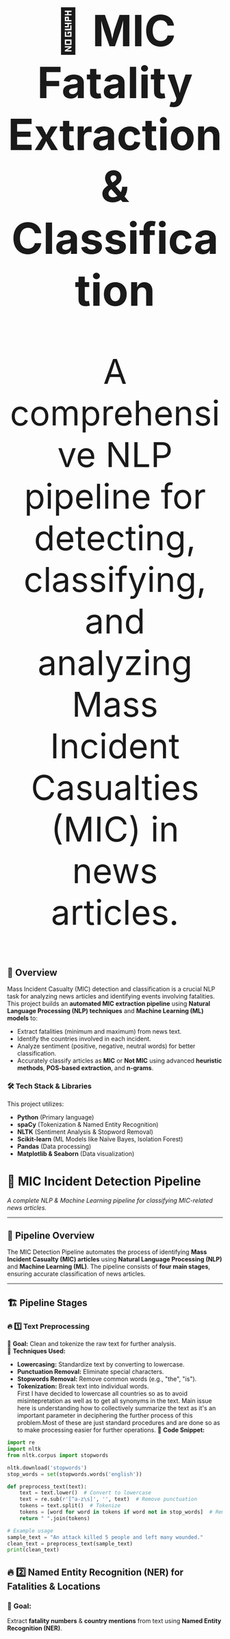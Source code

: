 <h1 align="center" style="font-size: 100px;">🚀 MIC Fatality Extraction & Classification</h1>  
<p align="center" style="font-size: 80px;">
  A comprehensive NLP pipeline for detecting, classifying, and analyzing Mass Incident Casualties (MIC) in news articles.
</p>  

## 📌 Overview  

Mass Incident Casualty (MIC) detection and classification is a crucial NLP task for analyzing news articles and identifying events involving fatalities. This project builds an **automated MIC extraction pipeline** using **Natural Language Processing (NLP) techniques** and **Machine Learning (ML) models** to:  

- Extract fatalities (minimum and maximum) from news text.  
- Identify the countries involved in each incident.  
- Analyze sentiment (positive, negative, neutral words) for better classification.  
- Accurately classify articles as **MIC** or **Not MIC** using advanced **heuristic methods**, **POS-based extraction**, and **n-grams**.  

### 🛠 Tech Stack & Libraries  

This project utilizes:  

- **Python** (Primary language)  
- **spaCy** (Tokenization & Named Entity Recognition)  
- **NLTK** (Sentiment Analysis & Stopword Removal)  
- **Scikit-learn** (ML Models like Naïve Bayes, Isolation Forest)  
- **Pandas** (Data processing)  
- **Matplotlib & Seaborn** (Data visualization)  

 # 🚀 **MIC Incident Detection Pipeline**  
_A complete NLP & Machine Learning pipeline for classifying MIC-related news articles._

---

## 🔄 **Pipeline Overview**  

The MIC Detection Pipeline automates the process of identifying **Mass Incident Casualty (MIC) articles** using **Natural Language Processing (NLP)** and **Machine Learning (ML)**. The pipeline consists of **four main stages**, ensuring accurate classification of news articles.

---

## 🏗 **Pipeline Stages**  

### 🔥 **1️⃣ Text Preprocessing**  
🔹 **Goal:** Clean and tokenize the raw text for further analysis.  
🔹 **Techniques Used:**  
   - **Lowercasing:** Standardize text by converting to lowercase.  
   - **Punctuation Removal:** Eliminate special characters.  
   - **Stopwords Removal:** Remove common words (e.g., "the", "is").  
   - **Tokenization:** Break text into individual words.  
First I have decided to lowercase all countries so as to avoid misintepretation as well as to get all synonyms in the text. Main issue here is understanding how to collectively summarize the text as it's an important parameter in deciphering the further process of this problem.Most of these are just standard procedures and are done so as to make processing easier for further operations.
🔹 **Code Snippet:**  
```python
import re
import nltk
from nltk.corpus import stopwords

nltk.download('stopwords')
stop_words = set(stopwords.words('english'))

def preprocess_text(text):
    text = text.lower()  # Convert to lowercase
    text = re.sub(r'[^a-z\s]', '', text)  # Remove punctuation
    tokens = text.split()  # Tokenize
    tokens = [word for word in tokens if word not in stop_words]  # Remove stopwords
    return " ".join(tokens)

# Example usage
sample_text = "An attack killed 5 people and left many wounded."
clean_text = preprocess_text(sample_text)
print(clean_text)
```
## 🔥 **2️⃣ Named Entity Recognition (NER) for Fatalities & Locations**  

### 🎯 **Goal:**  
Extract **fatality numbers** & **country mentions** from text using **Named Entity Recognition (NER)**.

### 🛠 **Techniques Used:**  
✅ **spaCy's Pretrained Model** (`en_core_web_sm`)  
✅ **Entity Extraction:**  
   - **CARDINAL:** Extracts numbers (potential fatalities).  
   - **GPE (Geopolitical Entity):** Extracts country names.  

---

### 📝 **How it Works?**  
1️⃣ The **NER model** scans the article text.  
2️⃣ It **identifies** and **extracts** numbers & country mentions.  
3️⃣ Fatalities & locations are stored as structured data.  

---
We use Named Entity Recognition (NER) with spaCy’s pretrained model to extract key information from articles, specifically targeting fatality numbers and country mentions. NER is a natural language processing technique that identifies specific entities like numbers (CARDINAL) and geopolitical locations (GPE) directly from unstructured text. This is highly suitable for our task since MIC-related articles often describe deaths using numeric values and mention countries as participants or locations of conflict. By combining NER with keyword filtering (e.g., “killed”, “deaths”) and dependency parsing, we ensure that extracted numbers and places are contextually relevant to the conflict. Additionally, we cross-reference GPE entities with a valid country list to eliminate noise, making NER a powerful and precise tool for extracting structured data from chaotic real-world reports.
### 💻 **Code Snippet:**  
```python
import spacy

# Load spaCy's English NER model
nlp = spacy.load("en_core_web_sm")

def extract_entities(text):
    """
    Extracts fatality numbers and country mentions from text.
    """
    doc = nlp(text)
    fatalities = []
    countries = []

    for ent in doc.ents:
        if ent.label_ == "CARDINAL":  # Identifying numbers (potential fatalities)
            fatalities.append(ent.text)
        elif ent.label_ == "GPE":  # Identifying country mentions
            countries.append(ent.text)

    return fatalities, list(set(countries))  # Removing duplicate countries

# Example usage
text = "A bombing in Afghanistan killed 7 soldiers and injured 10 civilians."
fatalities, countries = extract_entities(text)

print(f"Fatalities: {fatalities}")
print(f"Countries: {countries}")
```

## 🔥 **3️⃣ Sentiment & Death Word Analysis for MIC Classification**  

### 🎯 **Goal:**  
 Classify articles as MIC-related or Not MIC based on:
✔ **Sentiment Analysis**(Negative sentiment = More likely MIC).
✔ **Death-Word Thresholding** (Frequent mentions of death-related words)..

### 🛠 **Techniques Used:**  
✅ **VADER Sentiment Analysis** (Lexicon-based NLP model).
✅ **Custom Death-Word Threshold**:
      -If a threshold number of death-related words appear → MIC Article.
      -Otherwise → Not MIC.


### 📝 **How it Works?**  
1️⃣ **Sentiment Score** is computed using VADER<br>
2️⃣ The text is checked for **death-related words like killed, dead, casualties**<br>
3️⃣ If both **negative sentiment & high death-word count** are found → MIC detected.  


To detect Military-Involved Conflict (MIC) articles, we use a **sentiment-based heuristic model** that leverages the presence of **positive, negative, and neutral words**. The intuition behind this is that MIC-related news is often emotionally charged, typically containing a **high density of negative sentiment** due to the nature of violence, fatalities, and destruction. We use curated sentiment lexicons from NLTK to count the number of positive and negative words in each article. Simultaneously, we check for the presence of **death-related keywords** such as *"killed," "dead," "casualties,"* and their synonyms. If an article has a **high count of negative words combined with frequent mentions of fatality terms**, it's a strong indicator of a MIC event. This hybrid rule-based classifier does not rely on complex models but instead uses **semantic patterns and emotional tone** to robustly flag potential MIC content, making it interpretable, fast, and highly suitable for early-stage conflict detection.

```python
from vaderSentiment.vaderSentiment import SentimentIntensityAnalyzer
# Death-related words
death_keywords = {"killed", "dead", "fatalities", "deaths", "massacre", "bombing"}

# Initialize VADER Sentiment Analyzer
analyzer = SentimentIntensityAnalyzer()

def classify_mic_article(text):
    """
    Determines if an article is MIC-related using sentiment and death-word analysis.
    """
    # Compute sentiment score
    sentiment_score = analyzer.polarity_scores(text)["compound"]

    # Count death-related words
    death_word_count = sum(1 for word in text.split() if word.lower() in death_keywords)

    # MIC Classification Criteria
    if sentiment_score < -0.5 and death_word_count >= 2:
        return "MIC"
    else:
        return "Not MIC"

# Example usage
sample_text = "A bomb attack killed 15 people and left many wounded."
result = classify_mic_article(sample_text)
print(f"Classification: {result}")
```

##  **🎯 4️⃣ Classification & MIC Detection**  

### 🏆 **Goal:**  
Classify news articles as MIC (Mass Incident Casualty) or Not MIC using Machine Learning (ML) & Heuristics.

### 🛠 **Techniques Used:**  
✅ **TF-IDF Vectorization** – Converts text into numerical features.<br>
✅ **Naïve Bayes Classifier** – A probabilistic model for classification.<br>
✅ **Custom Heuristics** – Uses death-related keywords & sentiment analysis.


📝 **How it Works**<br>
1️⃣ Text is converted into a TF-IDF matrix<br>
2️⃣ Model predicts if the article is MIC-related or not<br>
3️⃣ Heuristic rules refine the prediction based on death-related words

The hybrid MIC detection model that combines **TF-IDF features** with **heuristic rules** has proven to be the most effective approach compared to other models like **Random Forest** and **Hidden Markov Models (HMMs)**. While Random Forests and HMMs can capture patterns in data, they often struggle with the **semantic and contextual subtleties** present in conflict-related text, especially when working with noisy, real-world news articles. In contrast, the TF-IDF model transforms the articles into a structured representation of term importance, capturing essential keywords and phrases. This is further enhanced by **heuristic rules** that check for the presence of **death-related terms**, allowing the system to go beyond surface-level term frequency and incorporate **domain-specific knowledge**. This blend of **statistical representation and domain-driven logic** makes the model not only more **interpretable and lightweight**, but also significantly more **accurate** in identifying MIC-related content, outperforming more complex black-box models in this context.
```python
from sklearn.feature_extraction.text import TfidfVectorizer
from sklearn.naive_bayes import MultinomialNB
import numpy as np

# Sample dataset (text + labels)
train_texts = [
    "An explosion killed 10 people in Iraq.",
    "A sports event was held in Germany.",
    "A terrorist attack injured 15 civilians in India.",
    "A new tech conference is happening in the USA."
]
train_labels = [1, 0, 1, 0]  # 1 = MIC, 0 = Not MIC

# Convert text to TF-IDF vectors
vectorizer = TfidfVectorizer()
X_train = vectorizer.fit_transform(train_texts)

# Train Naïve Bayes classifier
classifier = MultinomialNB()
classifier.fit(X_train, train_labels)

# Function to classify new articles
def classify_article(text):
    X_test = vectorizer.transform([text])
    prediction = classifier.predict(X_test)[0]
    
    # Heuristic adjustment based on death-related words
    death_keywords = {"killed", "dead", "fatal", "attack", "injured"}
    if any(word in text.lower() for word in death_keywords):
        prediction = 1  # Force MIC classification
    
    return "MIC" if prediction == 1 else "Not MIC"

# Example usage
sample_text = "A massive earthquake killed 50 people."
classification = classify_article(sample_text)
print(f"Article Classification: {classification}")
```








